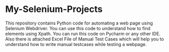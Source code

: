 # My-Selenium-Projects
This repository contains Python code for automating a web page using Selenium Webdriver. 
You can use this code to understand how to find elements using Xpath.
You can run this code on Pycharm or any other IDE.
Also there is attached Excel File of Manual Test Cases which will help you to understand how to write manual testcases while testing a webpage.

